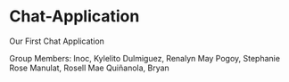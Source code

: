 # Chat-Application
Our First Chat Application

Group Members:
Inoc, Kylelito
Dulmiguez, Renalyn May
Pogoy, Stephanie Rose
Manulat, Rosell Mae
Quiñanola, Bryan

